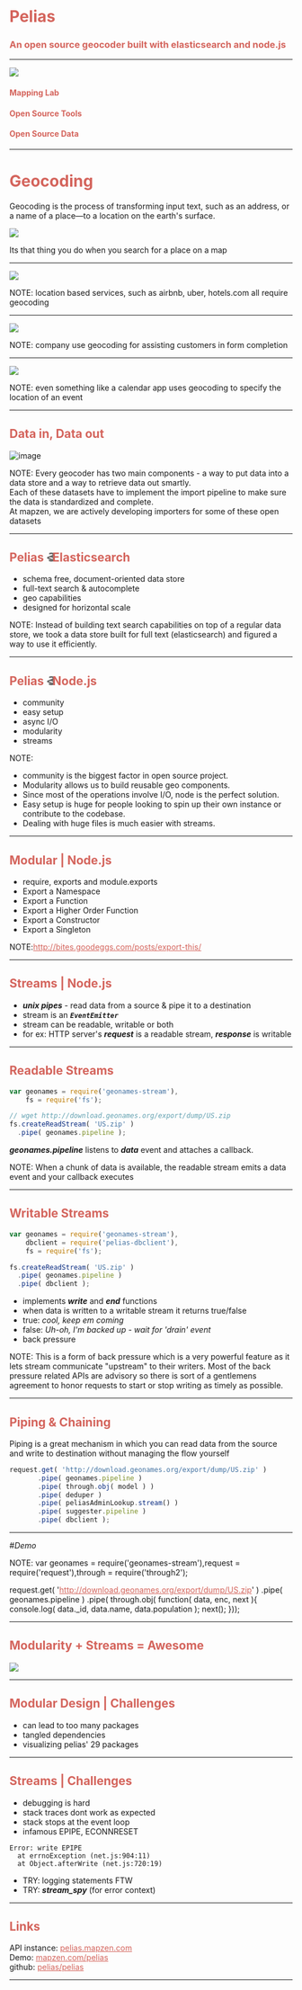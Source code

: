 
# Pelias

### An open source geocoder built with elasticsearch and node.js

---

![](https://raw.githubusercontent.com/pelias/presentation/master/foss4gna-2015/mapzen.png)

#### Mapping Lab
#### Open Source Tools
#### Open Source Data

---

# Geocoding

Geocoding is the process of transforming input text, such as an address, or a name of a place—to a location on the earth's surface.

![](https://raw.githubusercontent.com/pelias/presentation/master/nyc-node.js-meetup/geocoding.gif)

<aside class="notes">
  Its that thing you do when you search for a place on a map
</aside>

----

![](https://raw.githubusercontent.com/pelias/presentation/master/node.js-meetup/airbnb.png)

NOTE: location based services, such as airbnb, uber, hotels.com all require geocoding

----

![](https://raw.githubusercontent.com/pelias/presentation/master/node.js-meetup/shopping_cart.png)

NOTE: company use geocoding for assisting customers in form completion

----

![](https://raw.githubusercontent.com/pelias/presentation/master/node.js-meetup/calendar.png)

NOTE: even something like a calendar app uses geocoding to specify the location of an event

---

## Data in, Data out

![image](https://raw.githubusercontent.com/pelias/presentation/master/foss4gna-2015/pelias_diagram.png)

NOTE: Every geocoder has two main components - a way to put data into a data store and a way to retrieve data out smartly.<br/>
  Each of these datasets have to implement the import pipeline to make sure the data is standardized and complete. <br/>
  At mapzen, we are actively developing importers for some of these open datasets

---

## Pelias <span class="monospace"><3</span> Elasticsearch

- schema free, document-oriented data store
- full-text search & autocomplete
- geo capabilities
- designed for horizontal scale

NOTE: Instead of building text search capabilities on top of a regular data store, we took a data store built for full text (elasticsearch) and figured a way to use it efficiently. 

---

## Pelias <span class="monospace"><3</span> Node.js

* community
* easy setup
* async I/O
* modularity
* streams

NOTE: 
- community is the biggest factor in open source project.
- Modularity allows us to build reusable geo components.
- Since most of the operations involve I/O, node is the perfect solution.
- Easy setup is huge for people looking to spin up their own instance or contribute to the codebase.
- Dealing with huge files is much easier with streams.

----

## Modular | Node.js

* require, exports and module.exports
* Export a Namespace
* Export a Function
* Export a Higher Order Function
* Export a Constructor
* Export a Singleton

NOTE:http://bites.goodeggs.com/posts/export-this/

----

## Streams | Node.js

* ***unix pipes*** - read data from a source & pipe it to a destination
* stream is an ***```EventEmitter```***
* stream can be readable, writable or both
* for ex: HTTP server's ***request*** is a readable stream, ***response*** is writable

----

## Readable Streams

```javascript
var geonames = require('geonames-stream'),
    fs = require('fs');

// wget http://download.geonames.org/export/dump/US.zip
fs.createReadStream( 'US.zip' )
  .pipe( geonames.pipeline );
```

***geonames.pipeline*** listens to ***data*** event and attaches a callback.

NOTE: When a chunk of data is available, the readable stream emits a data event and your callback executes

----

## Writable Streams

```javascript
var geonames = require('geonames-stream'),
	dbclient = require('pelias-dbclient'),
    fs = require('fs');

fs.createReadStream( 'US.zip' )
  .pipe( geonames.pipeline )
  .pipe( dbclient );
```

* implements ***write*** and ***end*** functions
* when data is written to a writable stream it returns true/false
* true: _cool, keep em coming_
* false: _Uh-oh, I'm backed up - wait for 'drain' event_
* back pressure

NOTE: This is a form of back pressure which is a very powerful feature as it lets stream communicate "upstream" to their writers. Most of the back pressure related APIs are advisory so there is sort of a gentlemens agreement to honor requests to start or stop writing as timely as possible.

----

## Piping & Chaining

Piping is a great mechanism in which you can read data from the source and write to destination without managing the flow yourself

```javascript
request.get( 'http://download.geonames.org/export/dump/US.zip' )
	   .pipe( geonames.pipeline )
	   .pipe( through.obj( model ) )
	   .pipe( deduper )
	   .pipe( peliasAdminLookup.stream() )
	   .pipe( suggester.pipeline )
	   .pipe( dbclient );
```

----

#_Demo_

NOTE:
var geonames = require('geonames-stream'),request = require('request'),through = require('through2');
 
request.get( 'http://download.geonames.org/export/dump/US.zip' )
	   .pipe( geonames.pipeline )
	   .pipe( through.obj( function( data, enc, next ){
	   		console.log( data._id, data.name, data.population );
	   		next();
	   	}));

---

## Modularity + Streams = Awesome

![](https://raw.githubusercontent.com/pelias/presentation/master/node.js-meetup/pelias_overview.png)

----

## Modular Design | Challenges

* can lead to too many packages
* tangled dependencies
* visualizing pelias' 29 packages

----

## Streams | Challenges

* debugging is hard 
* stack traces dont work as expected
* stack stops at the event loop
* infamous EPIPE, ECONNRESET

```
Error: write EPIPE
  at errnoException (net.js:904:11)
  at Object.afterWrite (net.js:720:19)
```

* TRY: logging statements FTW
* TRY: ***stream_spy*** (for error context)

---

## Links

API instance: [pelias.mapzen.com](pelias.mapzen.com)
<br/>
Demo: [mapzen.com/pelias](mapzen.com/pelias)
<br/>
github: [pelias/pelias](https://github.com/pelias/pelias)

---

<style>
	.reveal section img {
		border-style: none;
		box-shadow: none;
	}
	.monospace {
		font-family: monospace !important;
		color: #666;
		letter-spacing: -10px;
	}
	.reveal {
		background-color: white;
		color: #666;
	}

	h1, h2, h3, h4, h5, h6, a {
		color: #d4645c !important;
	}
</style>